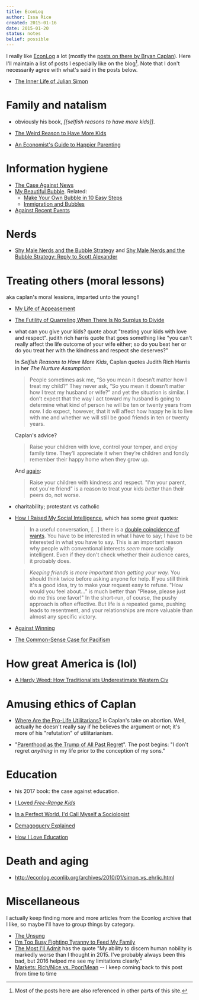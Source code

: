 ```yaml
---
title: EconLog
author: Issa Rice
created: 2015-01-16
date: 2015-01-20
status: notes
belief: possible
---
```


I really like [EconLog] a lot (mostly the [posts on there by Bryan
Caplan][all_caplan]).  Here I'll maintain a list of posts I especially
like on the blog[^also].  Note that I don't necessarily agree with
what's said in the posts below.

[econlog]: http://econlog.econlib.org/
[all_caplan]: http://econlog.econlib.org/authorbcaplan.html
[^also]: Most of the posts here are also referenced in other parts of
         this site.

- [The Inner Life of Julian Simon](http://econlog.econlib.org/archives/2010/04/the_inner_life.html)

# Family and natalism

- obviously his book, *[[selfish reasons to have more kids]]*.
- [The Weird Reason to Have More Kids](http://econlog.econlib.org/archives/2010/12/the_weird_reaso.html)
- [An Economist's Guide to Happier Parenting][guide]

    [guide]: http://econlog.econlib.org/archives/2006/06/an_economists_g.html

# Information hygiene

- [The Case Against News](http://econlog.econlib.org/archives/2011/03/the_case_agains_6.html)
- [My Beautiful Bubble](http://econlog.econlib.org/archives/2012/03/my_beautiful_bu.html).
    Related:
    - [Make Your Own Bubble in 10 Easy Steps](http://econlog.econlib.org/archives/2013/04/make_your_own_b.html)
    - [Immigration and Bubbles](http://econlog.econlib.org/archives/2013/04/immigration_and_4.html)
- [Against Recent Events](http://econlog.econlib.org/archives/2015/01/against_recent.html)

# Nerds

- [Shy Male Nerds and the Bubble Strategy](http://econlog.econlib.org/archives/2015/01/shy_male_nerds.html) and [Shy Male Nerds and the Bubble Strategy: Reply to Scott Alexander](http://econlog.econlib.org/archives/2015/01/shy_male_nerds_1.html)

# Treating others (moral lessons)

aka caplan's moral lessions, imparted unto the young!!

- [My Life of Appeasement](http://econlog.econlib.org/archives/2014/08/my_life_of_appe_1.html)
- [The Futility of Quarreling When There Is No Surplus to Divide](http://econlog.econlib.org/archives/2014/02/the_futility_of.html)

- what can you give your kids? quote about "treating your kids with love
  and respect". judith rich harris quote that goes something like "you
  can't really affect the life outcome of your wife either; so do you
  beat her or do you treat her with the kindness and respect she
  deserves?"

    In *Selfish Reasons to Have More Kids*, Caplan quotes Judith Rich
    Harris in her *The Nurture Assumption*:

    > People sometimes ask me, “So you mean it doesn’t matter how I
    > treat my child?” They never ask, “So you mean it doesn’t matter
    > how I treat my husband or wife?” and yet the situation is similar.
    > I don’t expect that the way I act toward my husband is going to
    > determine what kind of person he will be ten or twenty years from
    > now. I do expect, however, that it will affect how happy he is to
    > live with me and whether we will still be good friends in ten or
    > twenty years.

    Caplan's advice?

    > Raise your children with love, control your temper, and enjoy
    > family time. They’ll appreciate it when they’re children and
    > fondly remember their happy home when they grow up.

    And [again][40things]:

    > Raise your children with kindness and respect. "I'm your parent,
    > not you're friend" is a reason to treat your kids *better* than
    > their peers do, not worse.

    [40things]: http://econlog.econlib.org/archives/2011/04/top_40_things_i.html

- charitability; protestant vs catholic

- [How I Raised My Social Intelligence][social], which has some great
  quotes:

    [social]: http://econlog.econlib.org/archives/2009/06/how_i_raised_my.html

    > In a useful conversation, \[...\] there is a [double coincidence
    > of wants](!w).  You have to be interested in what I have to say; I
    > have to be interested in what you have to say.  This is an
    > important reason why people with conventional interests *seem*
    > more socially intelligent.  Even if they don't check whether their
    > audience cares, it probably does.


    > *Keeping friends is more important than getting your way.* You
    > should think twice before asking anyone for help.  If you still
    > think it's a good idea, try to make your request easy to refuse.
    > "How would you feel about..." is much better than "Please, please
    > just do me this one favor!"  In the short-run, of course, the
    > pushy approach is often effective.  But life is a repeated game,
    > pushing leads to resentment, and your relationships are more
    > valuable than almost any specific victory.

- [Against Winning](http://econlog.econlib.org/archives/2014/09/against_winning.html)
- [The Common-Sense Case for Pacifism](http://econlog.econlib.org/archives/2010/04/the_common-sens.html)

# How great America is (lol)

- [A Hardy Weed: How Traditionalists Underestimate Western Civ](http://econlog.econlib.org/archives/2014/06/a_hardy_week_ho.html)

# Amusing ethics of Caplan


- [Where Are the Pro-Life Utilitarians?][abort] is Caplan's take on
  abortion.  Well, actually he doesn't really say if he believes the
  argument or not; it's more of his "refutation" of utilitarianism.

    [abort]: http://econlog.econlib.org/archives/2015/04/where_are_the_p.html

- "[Parenthood as the Trump of All Past Regret][trump]".  The post
  begins: "I don't regret *anything* in my life prior to the conception
  of my sons."

[trump]: http://econlog.econlib.org/archives/2008/06/parenthood_as_t.html



# Education

- his 2017 book: the case against education.
- [I Loved *Free-Range Kids*](http://econlog.econlib.org/archives/2010/01/i_loved_free-ra.html)

- [In a Perfect World, I'd Call Myself a Sociologist](http://econlog.econlib.org/archives/2009/06/in_a_perfect_wo.html)
- [Demagoguery Explained](http://econlog.econlib.org/archives/2014/05/demagoguery_exp.html)
- [How I Love Education](http://econlog.econlib.org/archives/2012/07/how_i_love_educ.html)

# Death and aging

- <http://econlog.econlib.org/archives/2010/01/simon_vs_ehrlic.html>

# Miscellaneous

I actually keep finding more and more articles from the Econlog archive that I like, so maybe I'll have to group things by category.

- [The Unsung](http://econlog.econlib.org/archives/2012/03/the_unsung.html)
- [I'm Too Busy Fighting Tyranny to Feed My Family](http://econlog.econlib.org/archives/2014/01/im_too_busy_end.html)
- [The Most I'll Admit](http://econlog.econlib.org/archives/2017/01/the_most_ill_ad.html) has the quote "My ability to discern human nobility is markedly worse than I thought in 2015. I've probably always been this bad, but 2016 helped me see my limitations clearly."
- [Markets: Rich/Nice vs. Poor/Mean](https://www.econlib.org/archives/2010/06/markets_for_ric.html) -- I keep coming back to this post from time to time
